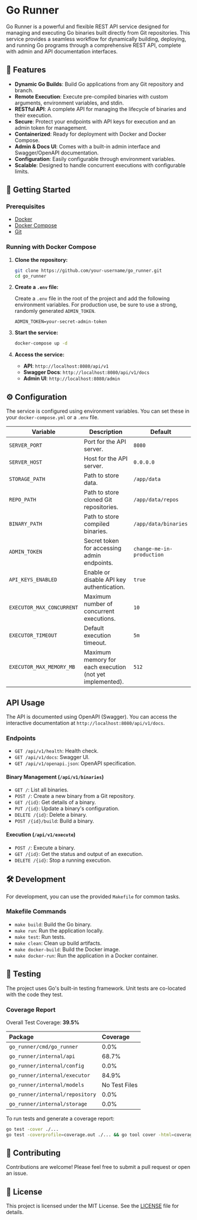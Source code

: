 # Go Runner

Go Runner is a powerful and flexible REST API service designed for managing and executing Go binaries built directly from Git repositories. This service provides a seamless workflow for dynamically building, deploying, and running Go programs through a comprehensive REST API, complete with admin and API documentation interfaces.

## 🌟 Features

- **Dynamic Go Builds**: Build Go applications from any Git repository and branch.
- **Remote Execution**: Execute pre-compiled binaries with custom arguments, environment variables, and stdin.
- **RESTful API**: A complete API for managing the lifecycle of binaries and their execution.
- **Secure**: Protect your endpoints with API keys for execution and an admin token for management.
- **Containerized**: Ready for deployment with Docker and Docker Compose.
- **Admin & Docs UI**: Comes with a built-in admin interface and Swagger/OpenAPI documentation.
- **Configuration**: Easily configurable through environment variables.
- **Scalable**: Designed to handle concurrent executions with configurable limits.

## 🚀 Getting Started

### Prerequisites

- [Docker](https://docs.docker.com/get-docker/)
- [Docker Compose](https://docs.docker.com/compose/install/)
- [Git](https://git-scm.com/book/en/v2/Getting-Started-Installing-Git)

### Running with Docker Compose

1.  **Clone the repository:**

    ```bash
    git clone https://github.com/your-username/go_runner.git
    cd go_runner
    ```

2.  **Create a `.env` file:**

    Create a `.env` file in the root of the project and add the following environment variables. For production use, be sure to use a strong, randomly generated `ADMIN_TOKEN`.

    ```env
    ADMIN_TOKEN=your-secret-admin-token
    ```

3.  **Start the service:**

    ```bash
    docker-compose up -d
    ```

4.  **Access the service:**

    -   **API**: `http://localhost:8080/api/v1`
    -   **Swagger Docs**: `http://localhost:8080/api/v1/docs`
    -   **Admin UI**: `http://localhost:8080/admin`

## ⚙️ Configuration

The service is configured using environment variables. You can set these in your `docker-compose.yml` or a `.env` file.

| Variable                 | Description                                       | Default                  |
| ------------------------ | ------------------------------------------------- | ------------------------ |
| `SERVER_PORT`            | Port for the API server.                          | `8080`                   |
| `SERVER_HOST`            | Host for the API server.                          | `0.0.0.0`                |
| `STORAGE_PATH`           | Path to store data.                               | `/app/data`              |
| `REPO_PATH`              | Path to store cloned Git repositories.            | `/app/data/repos`        |
| `BINARY_PATH`            | Path to store compiled binaries.                  | `/app/data/binaries`     |
| `ADMIN_TOKEN`            | Secret token for accessing admin endpoints.       | `change-me-in-production`|
| `API_KEYS_ENABLED`       | Enable or disable API key authentication.         | `true`                   |
| `EXECUTOR_MAX_CONCURRENT`| Maximum number of concurrent executions.          | `10`                     |
| `EXECUTOR_TIMEOUT`       | Default execution timeout.                        | `5m`                     |
| `EXECUTOR_MAX_MEMORY_MB` | Maximum memory for each execution (not yet implemented). | `512`                    |

##  API Usage

The API is documented using OpenAPI (Swagger). You can access the interactive documentation at `http://localhost:8080/api/v1/docs`.

### Endpoints

-   `GET /api/v1/health`: Health check.
-   `GET /api/v1/docs`: Swagger UI.
-   `GET /api/v1/openapi.json`: OpenAPI specification.

#### Binary Management (`/api/v1/binaries`)

-   `GET /`: List all binaries.
-   `POST /`: Create a new binary from a Git repository.
-   `GET /{id}`: Get details of a binary.
-   `PUT /{id}`: Update a binary's configuration.
-   `DELETE /{id}`: Delete a binary.
-   `POST /{id}/build`: Build a binary.

#### Execution (`/api/v1/execute`)

-   `POST /`: Execute a binary.
-   `GET /{id}`: Get the status and output of an execution.
-   `DELETE /{id}`: Stop a running execution.

## 🛠️ Development

For development, you can use the provided `Makefile` for common tasks.

### Makefile Commands

-   `make build`: Build the Go binary.
-   `make run`: Run the application locally.
-   `make test`: Run tests.
-   `make clean`: Clean up build artifacts.
-   `make docker-build`: Build the Docker image.
-   `make docker-run`: Run the application in a Docker container.

## 🧪 Testing

The project uses Go's built-in testing framework. Unit tests are co-located with the code they test.

### Coverage Report

Overall Test Coverage: **39.5%**

| Package                     | Coverage |
| :-------------------------- | :------- |
| `go_runner/cmd/go_runner`   | 0.0%     |
| `go_runner/internal/api`    | 68.7%    |
| `go_runner/internal/config` | 0.0%     |
| `go_runner/internal/executor` | 84.9%    |
| `go_runner/internal/models` | No Test Files |
| `go_runner/internal/repository` | 0.0%     |
| `go_runner/internal/storage` | 0.0%     |

To run tests and generate a coverage report:

```bash
go test -cover ./...
go test -coverprofile=coverage.out ./... && go tool cover -html=coverage.out
```

## 🤝 Contributing

Contributions are welcome! Please feel free to submit a pull request or open an issue.

## 📄 License

This project is licensed under the MIT License. See the [LICENSE](LICENSE) file for details.
